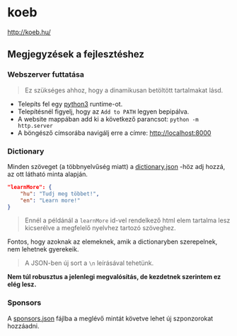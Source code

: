 # koeb

http://koeb.hu/

## Megjegyzések a fejlesztéshez

### Webszerver futtatása

> Ez szükséges ahhoz, hogy a dinamikusan betöltött tartalmakat lásd.

- Telepíts fel egy [python3](https://www.python.org/downloads/") runtime-ot.
- Telepítésnél figyelj, hogy az `Add to PATH` legyen bepipálva.
- A website mappában add ki a következő parancsot: `python -m http.server`
- A böngésző címsorába navigálj erre a címre: [http://localhost:8000](http://localhost:8000)

### Dictionary

Minden szöveget (a többnyelvűség miatt) a [dictionary.json](website/content/json/dictionary.json) -höz adj hozzá, az ott látható minta alapján.

```JSON
"learnMore": {
    "hu": "Tudj meg többet!",
    "en": "Learn more!"
}
```

> Ennél a példánál a `learnMore` id-vel rendelkező html elem tartalma lesz kicserélve a megfelelő nyelvhez tartozó szöveghez.

Fontos, hogy azoknak az elemeknek, amik a dictionaryben szerepelnek, nem lehetnek gyerekeik.

> A JSON-ben új sort a `\n` leírásával tehetünk.

**Nem túl robusztus a jelenlegi megvalósítás, de kezdetnek szerintem ez elég lesz.**

### Sponsors

A [sponsors.json](website/content/json/sponsors.json) fájlba a meglévő mintát követve lehet új szponzorokat hozzáadni.
